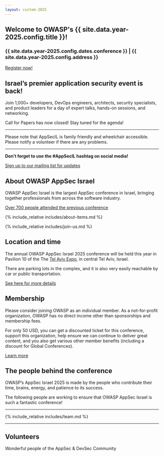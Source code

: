 ```yaml
---
layout: custom-2025
---
```


<section class="page-section page-section_name_promo">
  <div class="page-section__inner" markdown="1">

# Welcome to OWASP's {{ site.data.year-2025.config.title }}!

### {{ site.data.year-2025.config.dates.conference }} | {{ site.data.year-2025.config.address }}

<a href="https://appsecil2025.forms-wizard.biz/" class="button button_type_main">Register now!</a>

  </div>
</section>

<section class="page-section">
  <div class="page-section__inner">
  <div class="text text_type_narrow" markdown="1">

## Israel’s premier application security event is back!

Join 1,000+ developers, DevOps engineers, architects, security specialists, and product leaders for a day of expert talks, hands-on sessions, and networking.

Call for Papers has now closed! Stay tuned for the agenda!

<!--<a href="./CFP" class="button button_type_main">Submit your talk</a>-->

---

Please note that AppSecIL is family friendly and wheelchair accessible. Please notify a volunteer if there are any problems.

---

**Don’t forget to use the #AppSecIL hashtag on social media!**

<a href="https://groups.google.com/u/1/a/owasp.org/g/israel-chapter" class="button button_type_inverse button_with-arrow" target="_blank">Sign up to our mailing list for updates</a>
  
  </div>
  </div>
</section>

<section class="page-section page-section_inverse page-section_name_about" id="about">
  <div class="page-section__inner">
  <div class="text text_type_narrow" markdown="1">

## About OWASP AppSec Israel

OWASP AppSec Israel is the largest AppSec conference in Israel, bringing together professionals from across the software industry.

[Over 700 people attended the previous conference](https://appsecil.org/2023/)

  </div>

{% include_relative includes/about-items.md %}

{% include_relative includes/join-us.md %}

  </div>
</section>

<section class="page-section">
<div class="page-section__inner">
<div class="text text_type_narrow" markdown="1">

## Location and time

The annual OWASP AppSec Israel 2025 conference will be held this year in Pavilion 10 of the The <a href="https://expotelaviv.co.il/en/" target="_blank">Tel Aviv Expo</a>, in central Tel Aviv, Israel.

There are parking lots in the complex, and it is also very easily reachable by car or public transportation.

<a href="https://expotelaviv.co.il/en/visitors/#instructions__tabs" class="button button_type_inverse" target="_blank">See here for more details</a>

</div>
</div>
</section>

<section class="page-section page-section_pale">
<div class="page-section__inner">
<div class="text text_type_narrow" markdown="1">

## Membership

Please consider joining OWASP as an individual member. As a not-for-profit organization, OWASP has no direct income other than sponsorships and membership fees.

For only 50 USD, you can get a discounted ticket for this conference, support this organization, help ensure we can continue to deliver great content, and you also get various other member benefits (including a discount for Global Conferences).

<a href="https://owasp.org/join" class="button button_type_inverse" target="_blank">Learn more</a>

</div>
</div>
</section>

<section class="page-section" id="team">
<div class="page-section__inner">
<div class="text text_type_narrow" markdown="1">

## The people behind the conference

OWASP’s AppSec Israel 2025 is made by the people who contribute their time, brains, energy, and patience to its success.

The following people are working to ensure that OWASP AppSec Israel is such a fantastic conference!

---

</div>

{% include_relative includes/team.md %}

<div class="text text_type_narrow" markdown="1">

---

## Volunteers

Wonderful people of the AppSec & DevSec Community

</div>

</div>
</section>
